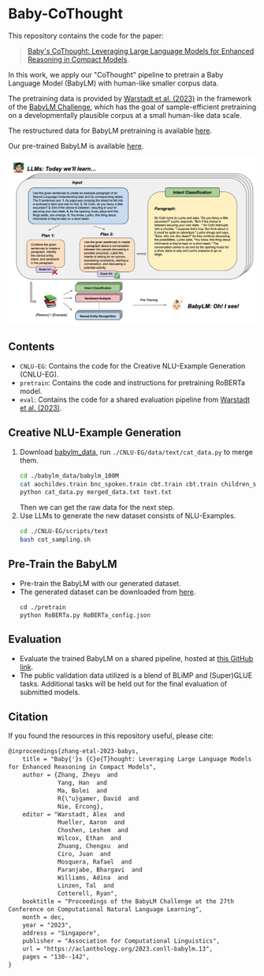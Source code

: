 # Baby-CoThought

This repository contains the code for the paper: 

>[Baby's CoThought: Leveraging Large Language Models for Enhanced Reasoning in Compact Models](https://aclanthology.org/2023.conll-babylm.13/). 

In this work, we apply our "CoThought" pipeline to pretrain a Baby Language Model (BabyLM) with human-like smaller corpus data.

The pretraining data is provided by [Warstadt et al. (2023)](https://arxiv.org/abs/2301.11796) in the framework of the [BabyLM Challenge](https://babylm.github.io/), which has the goal of sample-efficient pretraining on a developmentally plausible corpus at a small human-like data scale.

The restructured data for BabyLM pretraining is available [here](https://huggingface.co/datasets/yaanhaan/Baby-CoThought-Data).

Our pre-trained BabyLM is available [here](https://huggingface.co/yaanhaan/Baby-CoThought).

![](./figures/baby-cothought.png)

## Contents

- `CNLU-EG`: Contains the code for the Creative NLU-Example Generation (CNLU-EG).
- `pretrain`: Contains the code and instructions for pretraining RoBERTa model.
- `eval`: Contains the code for a shared evaluation pipeline from [Warstadt et al. (2023)](https://arxiv.org/abs/2301.11796).

## Creative NLU-Example Generation
1. Download [babylm_data](https://github.com/babylm/babylm.github.io/raw/main/babylm_data.zip), run `./CNLU-EG/data/text/cat_data.py` to merge them.
    ```bash
    cd ./babylm_data/babylm_100M
    cat aochildes.train bnc_spoken.train cbt.train cbt.train children_stories.train open_subtitles.train qed.train switchboard.train > merged_data.txt
    python cat_data.py merged_data.txt text.txt
    ```
   Then we can get the raw data for the next step.
2. Use LLMs to generate the new dataset consists of NLU-Examples.
    ```bash
    cd ./CNLU-EG/scripts/text
    bash cot_sampling.sh
    ```
   
## Pre-Train the BabyLM
- Pre-train the BabyLM with our generated dataset. 
- The generated dataset can be downloaded from [here](https://huggingface.co/datasets/yaanhaan/Baby-CoThought-Data).
   ```shell
   cd ./pretrain
   python RoBERTa.py RoBERTa_config.json
   ```

## Evaluation
- Evaluate the trained BabyLM on a shared pipeline, hosted at [this GitHub link](https://github.com/babylm/evaluation-pipeline ).
- The public validation data utilized is a blend of BLiMP and (Super)GLUE tasks. Additional tasks will be held out for the final evaluation of submitted models.


## Citation

If you found the resources in this repository useful, please cite:

```
@inproceedings{zhang-etal-2023-babys,
    title = "Baby{'}s {C}o{T}hought: Leveraging Large Language Models for Enhanced Reasoning in Compact Models",
    author = {Zhang, Zheyu  and
              Yang, Han  and
              Ma, Bolei  and
              R{\"u}gamer, David  and
              Nie, Ercong},
    editor = "Warstadt, Alex  and
              Mueller, Aaron  and
              Choshen, Leshem  and
              Wilcox, Ethan  and
              Zhuang, Chengxu  and
              Ciro, Juan  and
              Mosquera, Rafael  and
              Paranjabe, Bhargavi  and
              Williams, Adina  and
              Linzen, Tal  and
              Cotterell, Ryan",
    booktitle = "Proceedings of the BabyLM Challenge at the 27th Conference on Computational Natural Language Learning",
    month = dec,
    year = "2023",
    address = "Singapore",
    publisher = "Association for Computational Linguistics",
    url = "https://aclanthology.org/2023.conll-babylm.13",
    pages = "130--142",
}
```
